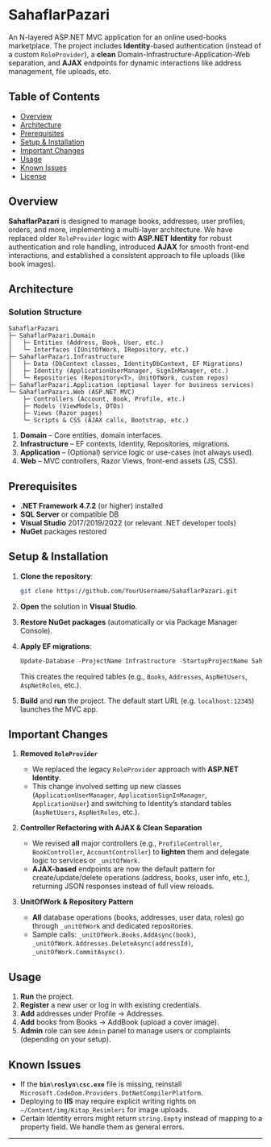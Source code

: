 
# SahaflarPazari

An N-layered ASP.NET MVC application for an online used-books marketplace. The project includes **Identity**-based authentication (instead of a custom `RoleProvider`), a **clean** Domain-Infrastructure-Application-Web separation, and **AJAX** endpoints for dynamic interactions like address management, file uploads, etc.

## Table of Contents
- [Overview](#overview)
- [Architecture](#architecture)
- [Prerequisites](#prerequisites)
- [Setup & Installation](#setup--installation)
- [Important Changes](#important-changes)
- [Usage](#usage)
- [Known Issues](#known-issues)
- [License](#license)



## Overview
**SahaflarPazari** is designed to manage books, addresses, user profiles, orders, and more, implementing a multi-layer architecture. We have replaced older `RoleProvider` logic with **ASP.NET Identity** for robust authentication and role handling, introduced **AJAX** for smooth front-end interactions, and established a consistent approach to file uploads (like book images).


## Architecture

### **Solution Structure**
```
SahaflarPazari
├─ SahaflarPazari.Domain
│   ├─ Entities (Address, Book, User, etc.)
│   └─ Interfaces (IUnitOfWork, IRepository, etc.)
├─ SahaflarPazari.Infrastructure
│   ├─ Data (DbContext classes, IdentityDbContext, EF Migrations)
│   ├─ Identity (ApplicationUserManager, SignInManager, etc.)
│   └─ Repositories (Repository<T>, UnitOfWork, custom repos)
├─ SahaflarPazari.Application (optional layer for business services)
└─ SahaflarPazari.Web (ASP.NET MVC)
    ├─ Controllers (Account, Book, Profile, etc.)
    ├─ Models (ViewModels, DTOs)
    ├─ Views (Razor pages)
    └─ Scripts & CSS (AJAX calls, Bootstrap, etc.)
```

1. **Domain** – Core entities, domain interfaces.
2. **Infrastructure** – EF contexts, Identity, Repositories, migrations.
3. **Application** – (Optional) service logic or use-cases (not always used).
4. **Web** – MVC controllers, Razor Views, front-end assets (JS, CSS).



## Prerequisites
- **.NET Framework 4.7.2** (or higher) installed
- **SQL Server** or compatible DB
- **Visual Studio** 2017/2019/2022 (or relevant .NET developer tools)
- **NuGet** packages restored


## Setup & Installation

1. **Clone the repository**:
   ```bash
   git clone https://github.com/YourUsername/SahaflarPazari.git
   ```

2. **Open** the solution in **Visual Studio**.

3. **Restore NuGet packages** (automatically or via Package Manager Console).

4. **Apply EF migrations**:
   ```powershell
   Update-Database -ProjectName Infrastructure -StartupProjectName SahaflarPazari
   ```
   This creates the required tables (e.g., `Books`, `Addresses`, `AspNetUsers`, `AspNetRoles`, etc.).

5. **Build** and **run** the project. The default start URL (e.g. `localhost:12345`) launches the MVC app.


## **Important Changes**

1. **Removed `RoleProvider`**  
   - We replaced the legacy `RoleProvider` approach with **ASP.NET Identity**.  
   - This change involved setting up new classes (`ApplicationUserManager`, `ApplicationSignInManager`, `ApplicationUser`) and switching to Identity’s standard tables (`AspNetUsers`, `AspNetRoles`, etc.).

2. **Controller Refactoring with AJAX & Clean Separation**  
   - We revised **all** major controllers (e.g., `ProfileController`, `BookController`, `AccountController`) to **lighten** them and delegate logic to services or `_unitOfWork`.
   - **AJAX-based** endpoints are now the default pattern for create/update/delete operations (address, books, user info, etc.), returning JSON responses instead of full view reloads.

3. **UnitOfWork & Repository Pattern**  
   - **All** database operations (books, addresses, user data, roles) go through `_unitOfWork` and dedicated repositories.  
   - Sample calls: `_unitOfWork.Books.AddAsync(book)`, `_unitOfWork.Addresses.DeleteAsync(addressId)`, `_unitOfWork.CommitAsync()`.

## Usage

1. **Run** the project.  
2. **Register** a new user or log in with existing credentials.  
3. **Add** addresses under Profile → Addresses.  
4. **Add** books from Books → AddBook (upload a cover image).  
5. **Admin** role can see `Admin` panel to manage users or complaints (depending on your setup).


## Known Issues
- If the **`bin\roslyn\csc.exe`** file is missing, reinstall `Microsoft.CodeDom.Providers.DotNetCompilerPlatform`.
- Deploying to **IIS** may require explicit writing rights on `~/Content/img/Kitap_Resimleri` for image uploads.
- Certain Identity errors might return `string.Empty` instead of mapping to a property field. We handle them as general errors.

---
